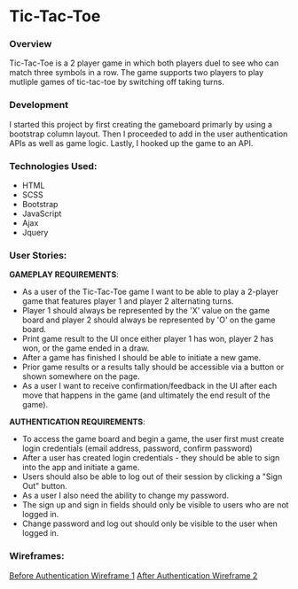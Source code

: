 # Tic-Tac-Toe

### Overview
Tic-Tac-Toe is a 2 player game in which both players duel to see who can match three symbols in a row. The game supports two players to play mutliple games of tic-tac-toe by switching off taking turns.

### Development
I started this project by first creating the gameboard primarly by using a bootstrap column layout. Then I proceeded to add in the user authentication APIs as well as game logic. Lastly, I hooked up the game to an API.

### Technologies Used:
- HTML
- SCSS
- Bootstrap
- JavaScript
- Ajax
- Jquery

### User Stories:

**GAMEPLAY REQUIREMENTS**:
- As a user of the Tic-Tac-Toe game I want to be able to play a 2-player game that features player 1 and player 2 alternating turns.
- Player 1 should always be represented by the 'X' value on the game board and player 2 should always be represented by 'O' on the game board.
- Print game result to the UI once either player 1 has won, player 2 has won, or the game ended in a draw.
- After a game has finished I should be able to initiate a new game.
- Prior game results or a results tally should be accessible via a button or shown somewhere on the page.
- As a user I want to receive confirmation/feedback in the UI after each move that happens in the game (and ultimately the end result of the game).

**AUTHENTICATION REQUIREMENTS**:
- To access the game board and begin a game, the user first must create login credentials (email address, password, confirm password)
- After a user has created login credentials - they should be able to sign into the app and initiate a game.
- Users should also be able to log out of their session by clicking a "Sign Out" button.
- As a user I also need the ability to change my password.
- The sign up and sign in fields should only be visible to users who are not logged in.
- Change password and log out should only be visible to the user when logged in.

### Wireframes:
[Before Authentication Wireframe 1](https://i.imgur.com/zW1IFS8.jpg)
[After Authentication Wireframe 2](https://i.imgur.com/oTr9es6.jpg)
